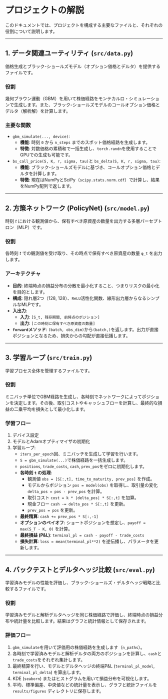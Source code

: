 # プロジェクトの解説

このドキュメントでは、プロジェクトを構成する主要なファイルと、それぞれの役割について説明します。

---

## 1. データ関連ユーティリティ (`src/data.py`)

価格生成とブラック-ショールズモデル（オプション価格とデルタ）を提供するファイルです。

### 役割
幾何ブラウン運動（GBM）を用いて株価経路をモンテカルロ・シミュレーションで生成します。また、ブラック-ショールズモデルのコールオプション価格とデルタ（解析解）を計算します。

### 主要な関数
* `gbm_simulate(..., device)`:
    * **機能**: 時刻 `0` から `n_steps` までのスポット価格経路を生成します。
    * **特徴**: 対数価格の累積和で一括生成し、`torch.randn`を使用することでGPUでの生成も可能です。
* `bs_call_price(S, K, r, sigma, tau)`と `bs_delta(S, K, r, sigma, tau)`:
    * **機能**: ブラック-ショールズモデルに基づき、コールオプション価格とデルタを計算します。
    * **特徴**: 現在はNumPyとSciPy（`scipy.stats.norm.cdf`）で計算し、結果をNumPy配列で返します。

---

## 2. 方策ネットワーク (PolicyNet) (`src/model.py`)

時刻 *t* における観測値から、保有すべき原資産の数量を出力する多層パーセプトロン（MLP）です。

### 役割
各時刻 *t* での観測値を受け取り、その時点で保有すべき原資産の数量 `φ_t` を出力します。

### アーキテクチャ
* **目的**: 終端時点の損益分布の分散を最小化すること、つまりリスクの最小化を目的とします。
* **構成**: 隠れ層2つ（128, 128）、`ReLU`活性化関数、線形出力層からなるシンプルなMLPです。
* **入出力**:
    * **入力**: `[S_t, 残存期間, 前時点のポジション]`
    * **出力**: `[この時刻に保有すべき原資産の数量]`
* **`forward`メソッド**: `(batch, obs_dim)`から`(batch,)`を返します。出力が直接ポジションとなるため、損失からの勾配が直接伝播します。

---

## 3. 学習ループ (`src/train.py`)

学習プロセス全体を管理するファイルです。

### 役割
ミニバッチ単位でGBM経路を生成し、各時刻でネットワークによってポジションを決定します。その後、取引コストやキャッシュフローを計算し、最終的な損益の二乗平均を損失として最小化します。

### 学習フロー
1.  デバイス設定
2.  モデルとAdamオプティマイザの初期化
3.  学習ループ:
    * `iters_per_epoch`回、ミニバッチを生成して学習を行います。
    * `S = gbm_simulate(...)`で株価経路を一括生成します。
    * `positions`, `trade_costs`, `cash`, `prev_pos`をゼロに初期化します。
    * **各時刻 `t` の処理**:
        * 観測値 `obs = [S[:,t], time_to_maturity, prev_pos]` を作成。
        * モデルからポジション `pos = model(obs)` を取得し、取引量の変化 `delta_pos = pos - prev_pos` を計算。
        * 取引コスト `cost = k * |delta_pos| * S[:,t]` を加算。
        * 現金フロー `cash -= delta_pos * S[:,t]` を更新。
        * `prev_pos = pos` を更新。
    * **最終精算**: `cash += prev_pos * S[:,-1]`
    * **オプションのペイオフ**: ショートポジションを想定し、`payoff = max(S_T - K, 0)` を計算。
    * **最終損益 (P&L)**: `terminal_pl = cash - payoff - trade_costs`
    * **損失計算**: `loss = mean(terminal_pl**2)` を逆伝播し、パラメータを更新します。

---

## 4. バックテストとデルタヘッジ比較 (`src/eval.py`)

学習済みモデルの性能を評価し、ブラック-ショールズ・デルタヘッジ戦略と比較するファイルです。

### 役割
学習済みモデルと解析デルタヘッジを同じ株価経路で評価し、終端時点の損益分布や統計量を比較します。結果はグラフと統計情報として保存されます。

### 評価フロー
1.  `gbm_simulate`を用いて評価用の株価経路を生成します（`n_paths`）。
2.  各時刻で学習済みモデルと解析デルタの両方のポジションを計算し、`cash`と`trade_costs`をそれぞれ集計します。
3.  最終精算を行い、モデルとデルタヘッジの終端P&L (`terminal_pl_model`, `terminal_pl_delta`) を算出します。
4.  KDE (`seaborn`) またはヒストグラムを用いて損益分布を可視化します。
5.  平均、標準偏差、中央値などの統計量を表示し、グラフと統計ファイルを `results/figures` ディレクトリに保存します。